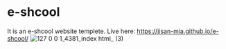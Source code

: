 # e-shcool
It is an e-shcool website templete. Live here: https://jisan-mia.github.io/e-shcool/
![127 0 0 1_4381_index html_ (3)](https://user-images.githubusercontent.com/61211600/95049655-ff0cdd80-070b-11eb-8038-72ad99bb3177.png)
